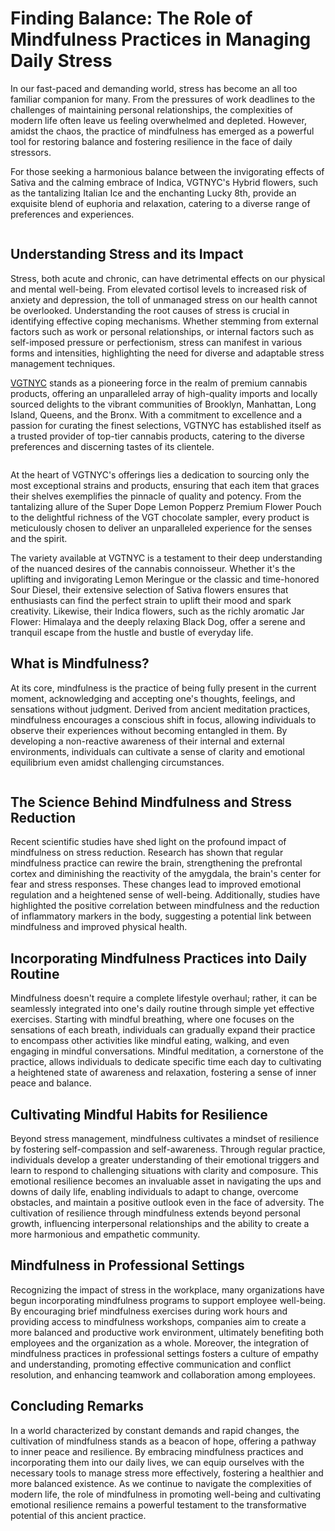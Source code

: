 # Finding Balance: The Role of Mindfulness Practices in Managing Daily Stress

In our fast-paced and demanding world, stress has become an all too familiar companion for many. From the pressures of work deadlines to the challenges of maintaining personal relationships, the complexities of modern life often leave us feeling overwhelmed and depleted. However, amidst the chaos, the practice of mindfulness has emerged as a powerful tool for restoring balance and fostering resilience in the face of daily stressors.

For those seeking a harmonious balance between the invigorating effects of Sativa and the calming embrace of Indica, VGTNYC's Hybrid flowers, such as the tantalizing Italian Ice and the enchanting Lucky 8th, provide an exquisite blend of euphoria and relaxation, catering to a diverse range of preferences and experiences.

  <p align="center"><img
      alt=""
      border="0"
      data-original-height="591"
      data-original-width="557"
      src="https://blogger.googleusercontent.com/img/b/R29vZ2xl/AVvXsEitgudg_WbwtplY6CdXWLKcXY4pI6vNy2q5Kex3DNY1fe-PqDl_m7peUa_oPK1Pu-IKN7j8MDlIDsTcn7LlyhNZ7M0eJiwaesH-PrYMHMhIe1b7OlALB8lRiooaQcb01somcliKSuyTMrrxIHpBz5SQP7MxqpoV0UjyGUY0Yl9qDuN7tOpQaKWKH56XiNE/s1600/Screenshot_15.png"
  /></p>
  
## Understanding Stress and its Impact

Stress, both acute and chronic, can have detrimental effects on our physical and mental well-being. From elevated cortisol levels to increased risk of anxiety and depression, the toll of unmanaged stress on our health cannot be overlooked. Understanding the root causes of stress is crucial in identifying effective coping mechanisms. Whether stemming from external factors such as work or personal relationships, or internal factors such as self-imposed pressure or perfectionism, stress can manifest in various forms and intensities, highlighting the need for diverse and adaptable stress management techniques.

<a href="https://www.vgtnyc.com/">VGTNYC</a> stands as a pioneering force in the realm of premium cannabis products, offering an unparalleled array of high-quality imports and locally sourced delights to the vibrant communities of Brooklyn, Manhattan, Long Island, Queens, and the Bronx. With a commitment to excellence and a passion for curating the finest selections, VGTNYC has established itself as a trusted provider of top-tier cannabis products, catering to the diverse preferences and discerning tastes of its clientele.

<p align="center"><img
      alt=""
      border="0"
      data-original-height="588"
      data-original-width="581"
      src="https://blogger.googleusercontent.com/img/b/R29vZ2xl/AVvXsEhjmylYqUyZlqiNL9lm2ojCC-_S-1J1WdzzTTPfztpqfXHxqDm-RxH5_AO2OQgtX1voFiRrmZnqGIgLUjz7JMLl7DcxyAVwz_fpp4YYUX3FFp7-M8BCVwbkW28d6rl-9e9WJA8ggp7I8KzNSkCYzpBheKwkbQyVoDyRheC3BApxJSLmFXUulG8fMb-5mbY/s1600/Screenshot_21.png"
  /></p>
  
At the heart of VGTNYC's offerings lies a dedication to sourcing only the most exceptional strains and products, ensuring that each item that graces their shelves exemplifies the pinnacle of quality and potency. From the tantalizing allure of the Super Dope Lemon Popperz Premium Flower Pouch to the delightful richness of the VGT chocolate sampler, every product is meticulously chosen to deliver an unparalleled experience for the senses and the spirit.

The variety available at VGTNYC is a testament to their deep understanding of the nuanced desires of the cannabis connoisseur. Whether it's the uplifting and invigorating Lemon Meringue or the classic and time-honored Sour Diesel, their extensive selection of Sativa flowers ensures that enthusiasts can find the perfect strain to uplift their mood and spark creativity. Likewise, their Indica flowers, such as the richly aromatic Jar Flower: Himalaya and the deeply relaxing Black Dog, offer a serene and tranquil escape from the hustle and bustle of everyday life.

## What is Mindfulness?

At its core, mindfulness is the practice of being fully present in the current moment, acknowledging and accepting one's thoughts, feelings, and sensations without judgment. Derived from ancient meditation practices, mindfulness encourages a conscious shift in focus, allowing individuals to observe their experiences without becoming entangled in them. By developing a non-reactive awareness of their internal and external environments, individuals can cultivate a sense of clarity and emotional equilibrium even amidst challenging circumstances.
 
<p align="center"> <img
      alt=""
      border="0"
      data-original-height="241"
      data-original-width="312"
      src="https://blogger.googleusercontent.com/img/b/R29vZ2xl/AVvXsEiLxBU3I4nrFDeeODwasyLxq3i09tfDstyz1W7Ey3dx85ChZeBD2xXPXrxe8WbPd_HPd7kk3NTsR-iF_IABV5ULkQlRoQ-FznCdfB8_V-yi9zpNKK8YXuWPg-CP4IsS-P7IOZtCLeIrckUd9o2z6_9TpR_cu_k2-ZUZYBwfaEFkruMiB04LhfOYIPP7O4c/s1600/Screenshot_28.png"
  /></p>
  
## The Science Behind Mindfulness and Stress Reduction

Recent scientific studies have shed light on the profound impact of mindfulness on stress reduction. Research has shown that regular mindfulness practice can rewire the brain, strengthening the prefrontal cortex and diminishing the reactivity of the amygdala, the brain's center for fear and stress responses. These changes lead to improved emotional regulation and a heightened sense of well-being. Additionally, studies have highlighted the positive correlation between mindfulness and the reduction of inflammatory markers in the body, suggesting a potential link between mindfulness and improved physical health.

## Incorporating Mindfulness Practices into Daily Routine

Mindfulness doesn't require a complete lifestyle overhaul; rather, it can be seamlessly integrated into one's daily routine through simple yet effective exercises. Starting with mindful breathing, where one focuses on the sensations of each breath, individuals can gradually expand their practice to encompass other activities like mindful eating, walking, and even engaging in mindful conversations. Mindful meditation, a cornerstone of the practice, allows individuals to dedicate specific time each day to cultivating a heightened state of awareness and relaxation, fostering a sense of inner peace and balance.

## Cultivating Mindful Habits for Resilience

Beyond stress management, mindfulness cultivates a mindset of resilience by fostering self-compassion and self-awareness. Through regular practice, individuals develop a greater understanding of their emotional triggers and learn to respond to challenging situations with clarity and composure. This emotional resilience becomes an invaluable asset in navigating the ups and downs of daily life, enabling individuals to adapt to change, overcome obstacles, and maintain a positive outlook even in the face of adversity. The cultivation of resilience through mindfulness extends beyond personal growth, influencing interpersonal relationships and the ability to create a more harmonious and empathetic community.

## Mindfulness in Professional Settings

Recognizing the impact of stress in the workplace, many organizations have begun incorporating mindfulness programs to support employee well-being. By encouraging brief mindfulness exercises during work hours and providing access to mindfulness workshops, companies aim to create a more balanced and productive work environment, ultimately benefiting both employees and the organization as a whole. Moreover, the integration of mindfulness practices in professional settings fosters a culture of empathy and understanding, promoting effective communication and conflict resolution, and enhancing teamwork and collaboration among employees.

## Concluding Remarks

In a world characterized by constant demands and rapid changes, the cultivation of mindfulness stands as a beacon of hope, offering a pathway to inner peace and resilience. By embracing mindfulness practices and incorporating them into our daily lives, we can equip ourselves with the necessary tools to manage stress more effectively, fostering a healthier and more balanced existence. As we continue to navigate the complexities of modern life, the role of mindfulness in promoting well-being and cultivating emotional resilience remains a powerful testament to the transformative potential of this ancient practice.
